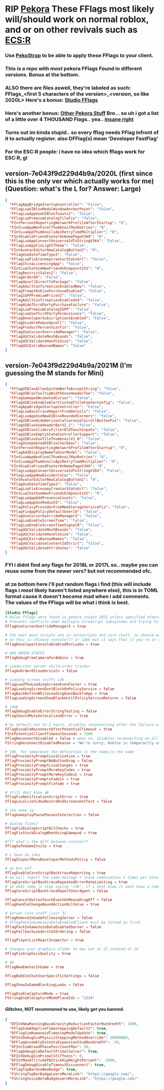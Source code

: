 # RIP [Pekora](https://pekora.zip) These FFlags most likely will/should work on normal roblox, and or on other revivals such as [ECS:R](https://ecsr.io/auth/home)
### Use [PekoStrap](https://github.com/WindowsMI/pekoStrap) to be able to apply these FFlags to your client.
### This is a repo with *most* pekora FFlags Found in different versions. Bonus at the bottom.
### ALSO there are files aswell, they're labeled as such: FFlags_<first 5 characters of the version>_<version, so like 2020L> Here's a bonus: [Studio FFlags](Studio%20FFlags.md)
### Here's another bonus: [Other Pekora Stuff](Other.md) Bro... so uh i got a list of a little over 4 THOUSAND Flags.. yea.. [insane right](InsanityFlags.md)
### Turns out im kinda stupid.. so every fflag needs FFlag infront of it to actually register. also DFFlag(s) mean 'Developer FastFlag'
### For the ESC:R people: i have no idea which fflags work for ESC:R, gl

## version-7e043f9d229d4b9a/2020L (first since this is the only ver which actually works for me) (Question: what's the L for? Answer: Large)
```json
{
  "FFlagAppBridgeStartupController": "False",
  "FFlagLuaUIBloxModalWindowAnchorPoint": "false",
  "FFlagLuaAppUseUIBloxToasts2": "false",
  "FFlagLuaPremiumCatalogTileFix": "false",
  "FIntPercentReportingNetworkProfileAfterStartup": "0",
  "FIntLuaAppNonFinalThumbnailMaxRetries": "0",
  "FIntLuaAppThumbnailsApiRetryTimeMultiplier": "0",
  "FIntEnableFriendFooterOnHomePageV369": "0",
  "FFlagLuaAppConvertUniverseIdToStringV364": "False",
  "FFlagLuaAppFixLightTheme": "false",
  "FIntAvatarEditorNewCatalogButton2": "0",
  "FFlagUseDateTimeType3": "False",
  "FFlagLuaFixEconomyCreatorStatsUrl": "false",
  "FFlagChinaLicensingApp": "False",
  "FIntLuaChatUseNewFriendsEndpointsV2": "0",
  "FFlagRestrictSales2": "False",
  "FFlagOrder66": "False",
  "FFlagUpsellDirectToPackage": "false",
  "FFlagAdultConfirmationEnabledNew": "false",
  "FFlagPromptRobloxPurchaseEnabled": "False",
  "FFlagIGPPPremiumPriceV2": "false",
  "FFlagAdultConfirmationEnabledV4": "false",
  "FFlagHideThirdPartyPurchaseFailure": "false",
  "FFlagLuaPremiumCatalogIGPP": "false",
  "FFlagLuaUseThirdPartyPermissions": "false",
  "FFlagDeveloperSubscriptionsEnabled": "False",
  "FFlagDisableRobuxUpsell": "false",
  "FFlagProductPercentLocFix": "false",
  "FFlagUseCursorOverrideManager": "False",
  "FFlagUGCValidateMeshBounds": "false",
  "FFlagUGCValidateHandleSize": "false",
  "FFlagUGCExtraBannedNames": "false"
}
```
## version-7e043f9d229d4b9a/2021M (I'm guessing the M stands for Mini)
```json
{
  "FFlagUIBloxAllowSystemBarToAcceptString": "false",
  "FFlagUIBloxTooltipWidthUsesHeaderToo": "false",
  "FFlagGamepadAnimatedCursor": "false",
  "FFlagUIBloxEnableAlertCustomTitleFooterConfig": "false",
  "FFlagAppBridgeStartupController": "False",
  "FFlagLuaBacktraceReportFromDetails": "false",
  "FFlagLuaAppUseNewUIBloxRoundedCorners": "false",
  "FFlagUIBloxHideHorizontalCarouselScrollButtonFix": "false",
  "FFlagUIBloxUseHeaderBarV2_1": "false",
  "FFlagUIBloxSlidersFilterOldTouchInputs": "false",
  "FFlagUIBloxEmptyStateControllerSupport": "false",
  "FFlagUIBloxUseTileThumbnailV2_0": "false",
  "FFlagUseUpdatedUIBloxCheckbox": "false",
  "FIntPercentReportingNetworkProfileAfterStartup": "0",
  "FFlagAddDisplayNameToUserModel": "false",
  "FIntLuaAppNonFinalThumbnailMaxRetries": "0",
  "FIntLuaAppThumbnailsApiRetryTimeMultiplier": "0",
  "FIntEnableFriendFooterOnHomePageV369": "0",
  "FFlagLuaAppConvertUniverseIdToStringV364": "False",
  "FFlagLuaAppNewDividerColor": "false",
  "FIntAvatarEditorNewCatalogButton2": "0",
  "FFlagUseDateTimeType3": "False",
  "FFlagLuaFixEconomyCreatorStatsUrl": "false",
  "FIntLuaChatUseNewFriendsEndpointsV2": "0",
  "FFlagLuaAppAddPresenceCounts": "false",
  "FFlagLuaAppUseRoduxV3": "false",
  "FFlagPolicyProviderFromMemStorageServiceFix": "false",
  "FFlagFixAppPolicyDefaultUserId": "false",
  "FFlagUseCursorOverrideManager3": "false",
  "FFlagLuaEnableScreenTime": "false",
  "FFlagLuaEnableScreenTimeSignalR": "false",
  "FFlagUGCValidateMeshBounds": "false",
  "FFlagUGCValidateHandleSize": "false",
  "FFlagUGCExtraBannedNames": "false",
  "FFlagUGCValidateContentIdStrict": "false",
  "FFlagUGCValidateAttributes": "false"
}
```

### FYI i didnt find any flags for 2018L or 2017L so.. maybe you can reuse some from the newer vers? but not recommended ofc.

### at ze bottom here i'll put random flags i find (this will include flags i *most* likely haven't listed anywhere else), this is in TOML format cause it doesn't become mad when i add comments. The values of the FFlags will be what i think is best.
```toml
[Studio FFlags]
# below fflags were found in pekora studio 2021 unless specified otherwise
# Prevents conflicts when multiple CoreScript subsystems are trying to override the mouse cursor at the same time.
FFlagUseCursorOverrideManager3 = true

# the next most scripts are in corescripts and core stuff, so should work on the client.
# so this is chinese console??? or idek but it says that if you're in china it's disabled so idk
FFlagDeveloperConsoleEnabledForLuobu = true

# OOO ADMIN STUFFS
FFlagDebugFreeCameraForAdmins = true

# Leaderstat server child-order tracker
FFlagAnOrderOfLeaderstats = false

# Loading screen stuffs idk
FFlagLoadTheLoadingScreenEvenFaster = true
FFlagLoadingScreenDontBlockOnPolicyService = false
FFlagBackButtonWhileLoadingGoesBackToApp = true
FFlagLoadingScreenShowBlankUntilPolicyServiceReturns = false

# idek
FFlagDebugEnableErrorStringTesting = false
FFlagShouldMuteUnlocalizedError = true

# by default set to 2 hours, disables reconnecting after the failure of first try
FFlagDisableReconnectAfterPotentialTimeout = true
FIntPotentialClientTimeoutSeconds = 7200
FFlagReconnectDisabled = false # when on, disables reconnecting on all errors
FStringReconnectDisabledReason = "We're sorry, Roblox is temporarily unavailable.  Please try again later." # or whatever u want to set it to

# Idk, for some/most the definition is the name/in the name
FFlagProximityPromptLocalization = true
FFlagProximityPromptNoButtonDrag = false
FFlagProximityPromptLiveChanges = true
FFlagProximityPromptMoreKeyCodes = true
FFlagProximityPromptMoreKeyCodes2 = true
FFlagProximityPromptsFadeIn = true
FFlagProximityPromptFixFade = true

# still dont know 😭
FFlagFixNotificationScriptError = true
FFlagLocalizeVideoRecordAndScreenshotText = false

# the name ig
FFlagGameplayPausePausesInteraction = false

# dialog fixes?
FFlagFixDialogScriptNilChecks = true
FFlagFixStuckDialogWhenUsingGamepad = true

#??? what's the diff between invites??
FFlagSafeGameInvite = true

# i have no idea
FFlagInspectMenuDeveloperMethodsPolicy = false

# ye bro wtf
FFlagEnableCoreScriptBacktraceReporting = true
# we will report the same message + stack combination 5 times per minute, and ignore subsequent occurrences
FFlagCoreScriptBacktraceRepeatedErrorRateLimiting = true
# yk what imma js stop saying "idk", if i dont know it wont have a comment
FFlagCoreScriptBacktraceReportUserAgent = false

FFlagCancelButtonTouchEventOnMouseDragOff = false
FFlagHandleChangeBoundActionNilValue = true

# Server core stuff (just 3)
FFlagRemoveInGameFollowingServer = false
# FFlagPackInGameJoinDataEnabledClient must be turned on first
FFlagPackInGameJoinDataEnabledServer = false
FFlagFallbackLeaderstatOrdering = false

FFlagPlayerListRoactInspector = true

# Changes your graphics slider to max out at 21 instead of 10
FFlagFixGraphicsQuality = true

# OO
FFlagNewEmotesInGame = true

FFlagBubbleChatUserSpecificSettings = false

FFlagShowInGameBlockingLuobu = false

FFlagEnableCaptureMode = true
FStringEnableCaptureModePlaceIds = "1234"


```

#### *Glitches*, NOT recommened to use, likely get you banned.
```json
{
  "DFIntNewRunningBaseGravityReductionFactorHundredth": 1500,
  "FFlagSimAdaptiveTimesteppingDefault2": true,
  "DFFlagSimHumanoidTimestepModelUpdate": true,
  "DFIntDebugSimPhysicsSteppingMethodOverride": 10000000,
  "DFFlagAssemblyExtentsExpansionStudHundredth": -50,
  "DFIntSimBroadPhasePairCountMax": 50,
  "FFlagDebugSimDefaultPrimalSolver": true,
  "DFIntDebugSimPrimalStiffness": 0,
  "DFIntMaxAltitudePDStickHipHeightPercent": -1000,
  "DFFlagDebugDisableTimeoutDisconnect": true,
  "FFlagTopBarUseNewBadge": true,
  "FStringTopBarBadgeLearnMoreLink": "https://google.com/",
  "FStringVoiceBetaBadgeLearnMoreLink": "https://google.com/"
}
```
